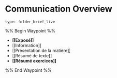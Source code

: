 # Communication Overview
 
```ccard
type: folder_brief_live
```
 
%% Begin Waypoint %%
- **[[Exposé]]**
- [[Information]]
- [[Présentation de la matière]]
- [[Résumé de texte]]
- **[[Résumé exercices]]**

%% End Waypoint %%